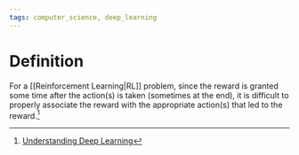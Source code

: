 ```yaml
---
tags: computer_science, deep_learning
---
```


# Definition

For a [[Reinforcement Learning|RL]] problem, since the reward is granted some time after the action(s) is taken (sometimes at the end), it is difficult to properly associate the reward with the appropriate action(s) that led to the reward.[^1]

[^1]: [Understanding Deep Learning](zotero://open-pdf/library/items/RTSRBVL6?page=26)